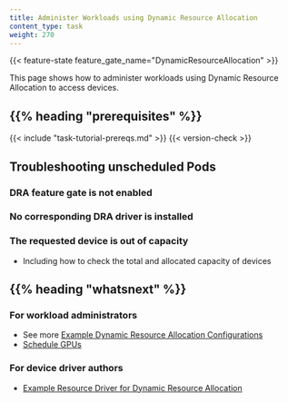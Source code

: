 ```yaml
---
title: Administer Workloads using Dynamic Resource Allocation
content_type: task
weight: 270
---
```


<!-- overview -->

{{< feature-state feature_gate_name="DynamicResourceAllocation" >}}

This page shows how to administer workloads using Dynamic Resource Allocation to
access devices.


## {{% heading "prerequisites" %}}

{{< include "task-tutorial-prereqs.md" >}} {{< version-check >}}


<!-- steps -->

## Troubleshooting unscheduled Pods

### DRA feature gate is not enabled

### No corresponding DRA driver is installed

### The requested device is out of capacity

- Including how to check the total and allocated capacity of devices


## {{% heading "whatsnext" %}}

### For workload administrators

* See more [Example Dynamic Resource Allocation Configurations](/docs/tutorials/dynamic-resource-allocation/example-dra-configurations/)
* [Schedule GPUs](/docs/tasks/manage-gpus/scheduling-gpus/)

### For device driver authors

* [Example Resource Driver for Dynamic Resource Allocation](https://github.com/kubernetes-sigs/dra-example-driver)